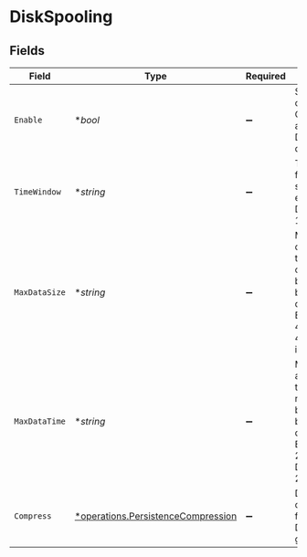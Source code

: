 # DiskSpooling


## Fields

| Field                                                                                                           | Type                                                                                                            | Required                                                                                                        | Description                                                                                                     |
| --------------------------------------------------------------------------------------------------------------- | --------------------------------------------------------------------------------------------------------------- | --------------------------------------------------------------------------------------------------------------- | --------------------------------------------------------------------------------------------------------------- |
| `Enable`                                                                                                        | **bool*                                                                                                         | :heavy_minus_sign:                                                                                              | Spool events on disk for Cribl Edge and Search. Default is disabled.                                            |
| `TimeWindow`                                                                                                    | **string*                                                                                                       | :heavy_minus_sign:                                                                                              | Time period for grouping spooled events. Default is 10m.                                                        |
| `MaxDataSize`                                                                                                   | **string*                                                                                                       | :heavy_minus_sign:                                                                                              | Maximum disk space that can be consumed before older buckets are deleted. Examples: 420MB, 4GB. Default is 1GB. |
| `MaxDataTime`                                                                                                   | **string*                                                                                                       | :heavy_minus_sign:                                                                                              | Maximum amount of time to retain data before older buckets are deleted. Examples: 2h, 4d. Default is 24h.       |
| `Compress`                                                                                                      | [*operations.PersistenceCompression](../../models/operations/persistencecompression.md)                         | :heavy_minus_sign:                                                                                              | Data compression format. Default is gzip.                                                                       |